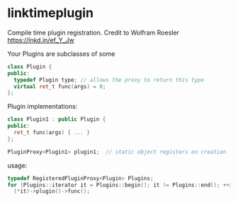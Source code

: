 # linktimeplugin
Compile time plugin registration. Credit to Wolfram Roesler
https://lnkd.in/ef_Y_Jw

Your Plugins are subclasses of some
```cpp
class Plugin {
public:
  typedef Plugin type; // allows the proxy to return this type
  virtual ret_t func(args) = 0;
};
```
Plugin implementations:
```cpp
class Plugin1 : public Plugin {
public:
  ret_t func(args) { ... }
};

PluginProxy<Plugin1> plugin1;  // static object registers on creation
```
usage:
```cpp
typedef RegisteredPluginProxy<Plugin> Plugins;
for (Plugins::iterator it = Plugins::begin(); it != Plugins::end(); ++it)
  (*it)->plugin()->func();
```
